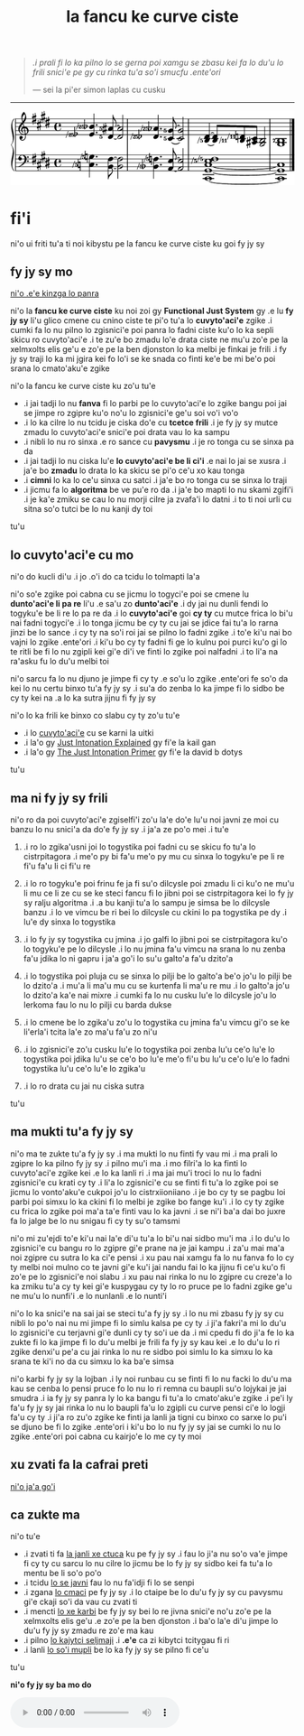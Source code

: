 ﻿---
title: la fancu ke curve ciste
---

> *.i prali fi lo ka pilno lo se gerna poi xamgu se zbasu kei fa lo du'u lo frili snici'e pe gy cu rinka tu'a so'i smucfu .ente'ori*
>
> — sei la pi'er simon laplas cu cusku

---

<img src="../assets/index/impression.png" alt=".i ti jvinu fy jy sy">

# fi'i

ni'o ui friti tu'a ti noi kibystu pe la fancu ke curve ciste ku goi fy jy sy

## fy jy sy mo

[ni'o .e'e kinzga lo panra](https://youtu.be/38I3cylJlW4)

ni'o la **fancu ke curve ciste** ku noi zoi gy **Functional Just System** gy .e lu **fy jy sy** li'u glico cmene cu cnino ciste te pi'o tu'a lo **cuvyto'aci'e** zgike
.i cumki fa lo nu pilno lo zgisnici'e poi panra lo fadni ciste ku'o lo ka sepli skicu ro cuvyto'aci'e
.i te zu'e bo zmadu lo'e drata ciste ne mu'u zo'e pe la xelmxolts elis ge'u e zo'e pe la ben djonston lo ka melbi je finkai je frili
.i fy jy sy traji lo ka mi jgira kei fo lo'i se ke snada co finti ke'e be mi be'o poi srana lo cmato'aku'e zgike

ni'o la fancu ke curve ciste ku zo'u tu'e

- .i jai tadji lo nu **fanva** fi lo parbi pe lo cuvyto'aci'e lo zgike bangu poi jai se jimpe ro zgipre ku'o no'u lo zgisnici'e ge'u soi vo'i vo'o
- .i lo ka cilre lo nu tcidu je ciska do'e cu **tcetce frili** .i je fy jy sy mutce zmadu lo cuvyto'aci'e snici'e poi drata vau lo ka sampu
- .i nibli lo nu ro sinxa .e ro sance cu **pavysmu** .i je ro tonga cu se sinxa pa da
- .i jai tadji lo nu ciska lu'e **lo cuvyto'aci'e be li ci'i** .e nai lo jai se xusra .i ja'e bo **zmadu** lo drata lo ka skicu se pi'o ce'u xo kau tonga
- .i **cimni** lo ka lo ce'u sinxa cu satci .i ja'e bo ro tonga cu se sinxa lo traji
- .i jicmu fa lo **algoritma** be ve pu'e ro da .i ja'e bo mapti lo nu skami zgifi'i .i je ka'e zmiku se cau lo nu morji cilre ja zvafa'i lo datni .i to ti noi urli cu sitna so'o tutci be lo nu kanji dy toi

tu'u

## lo cuvyto'aci'e cu mo

ni'o do kucli di'u .i jo .o'i do ca tcidu lo tolmapti la'a

ni'o so'e zgike poi cabna cu se jicmu lo togyci'e poi se cmene lu **dunto'aci'e li pa re** li'u .e sa'u zo **dunto'aci'e**
.i dy jai nu dunli fendi lo togyku'e be li re lo pa re da
.i lo **cuvyto'aci'e** goi **cy ty** cu mutce frica lo bi'u nai fadni togyci'e
.i lo tonga jicmu be cy ty cu jai se jdice fai tu'a lo rarna jinzi be lo sance
.i cy ty na so'i roi jai se pilno lo fadni zgike
.i to'e ki'u nai bo vajni lo zgike .ente'ori
.i ki'u bo cy ty fadni fi ge lo kulnu poi purci ku'o gi lo te ritli be fi lo nu zgipli kei gi'e di'i ve finti lo zgike poi nalfadni
.i to li'a na ra'asku fu lo du'u melbi toi

ni'o sarcu fa lo nu djuno je jimpe fi cy ty .e so'u lo zgike .ente'ori fe so'o da kei lo nu certu binxo tu'a fy jy sy
.i su'a do zenba lo ka jimpe fi lo sidbo be cy ty kei na .a lo ka sutra jijnu fi fy jy sy

ni'o lo ka frili ke binxo co slabu cy ty zo'u tu'e

- .i lo [cuvyto'aci'e](https://en.wikipedia.org/wiki/Just_intonation) cu se karni la uitki
- .i la'o gy [Just Intonation Explained](https://www.kylegann.com/tuning.html) gy fi'e la kail gan
- .i la'o gy [The Just Intonation Primer](http://www.dbdoty.com/Words/Primer1.html) gy fi'e la david b dotys

tu'u

## ma ni fy jy sy frili

ni'o ro da poi cuvyto'aci'e zgiselfi'i zo'u la'e do'e lu'u noi javni ze moi cu banzu lo nu snici'a da do'e fy jy sy
.i ja'a ze po'o mei
.i tu'e

1. .i ro lo zgika'usni joi lo togystika poi fadni cu se skicu fo tu'a lo cistrpitagora .i me'o py bi fa'u me'o py mu cu sinxa lo togyku'e pe li re fi'u fa'u li ci fi'u re

2. .i lo ro togyku'e poi frinu fe ja fi su'o dilcysle poi zmadu li ci ku'o ne mu'u li mu ce li ze cu se ke steci fancu fi lo jibni poi se cistrpitagora kei lo fy jy sy ralju algoritma .i .a bu kanji tu'a lo sampu je simsa be lo dilcysle banzu .i lo ve vimcu be ri bei lo dilcysle cu ckini lo pa togystika pe dy .i lu'e dy sinxa lo togystika

3. .i lo fy jy sy togystika cu jmina .i jo galfi lo jibni poi se cistrpitagora ku'o lo togyku'e pe lo dilcysle .i lo nu jmina fa'u vimcu na srana lo nu zenba fa'u jdika lo ni gapru i ja'a go'i lo su'u galto'a fa'u dzito'a

4. .i lo togystika poi pluja cu se sinxa lo pilji be lo galto'a be'o jo'u lo pilji be lo dzito'a .i mu'a li ma'u mu cu se kurtenfa li ma'u re mu .i lo galto'a jo'u lo dzito'a ka'e nai mixre .i cumki fa lo nu cusku lu'e lo dilcysle jo'u lo lerkoma fau lo nu lo pilji cu barda dukse

5. .i lo cmene be lo zgika'u zo'u lo togystika cu jmina fa'u vimcu gi'o se ke li'erla'i tcita la'e zo ma'u fa'u zo ni'u

6. .i lo zgisnici'e zo'u cusku lu'e lo togystika poi zenba lu'u ce'o lu'e lo togystika poi jdika lu'u se ce'o bo lu'e me'o fi'u bu lu'u ce'o lu'e lo fadni togystika lu'u ce'o lu'e lo zgika'u

7. .i lo ro drata cu jai nu ciska sutra

tu'u

## ma mukti tu'a fy jy sy

ni'o ma te zukte tu'a fy jy sy
.i ma mukti lo nu finti fy vau mi
.i ma prali lo zgipre lo ka pilno fy jy sy
.i pilno mu'i ma
.i mo filri'a lo ka finti lo cuvyto'aci'e zgike kei .e lo ka lanli ri
.i ma jai mu'i troci lo nu lo fadni zgisnici'e cu krati cy ty
.i li'a lo zgisnici'e cu se finti fi tu'a lo zgike poi se jicmu lo vonto'aku'e cukpoi jo'u lo cistrxiioniiano
.i je bo cy ty se pagbu loi parbi poi simxu lo ka ckini fi lo melbi je zgike bo fange ku'i
.i lo cy ty zgike cu frica lo zgike poi ma'a ta'e finti vau lo ka javni
.i se ni'i ba'a dai bo juxre fa lo jalge be lo nu snigau fi cy ty su'o tamsmi

ni'o mi zu'ejdi to'e ki'u nai la'e di'u tu'a lo bi'u nai sidbo mu'i ma
.i lo du'u lo zgisnici'e cu bangu ro lo zgipre gi'e prane na je jai kampu
.i za'u mai ma'a noi zgipre cu sutra lo ka ci'e pensi
.i xu pau nai xamgu fa lo nu fanva fo lo cy ty melbi noi mulno co te javni gi'e ku'i jai nandu fai lo ka jijnu fi ce'u ku'o fi zo'e pe lo zgisnici'e noi slabu
.i xu pau nai rinka lo nu lo zgipre cu creze'a lo ka zmiku tu'a cy ty kei gi'e kuspygau cy ty lo ro pruce pe lo fadni zgike ge'u ne mu'u lo nunfi'i .e lo nunlanli .e lo nunti'i

ni'o lo ka snici'e na sai jai se steci tu'a fy jy sy
.i lo nu mi zbasu fy jy sy cu nibli lo po'o nai nu mi jimpe fi lo simlu kalsa pe cy ty
.i ji'a fakri'a mi lo du'u lo zgisnici'e cu terjavni gi'e dunli cy ty so'i ue da
.i mi cpedu fi do ji'a fe lo ka zukte fi lo ka jimpe fi lo du'u melbi je frili fa fy jy sy kau kei .e lo du'u lo ri zgike denxi'u pe'a cu jai rinka lo nu re sidbo poi simlu lo ka simxu lo ka srana te ki'i no da cu simxu lo ka ba'e simsa

ni'o karbi fy jy sy la lojban
.i ly noi runbau cu se finti fi lo nu facki lo du'u ma kau se cenba lo pensi pruce fo lo nu lo ri remna cu baupli su'o lojykai je jai smudra
.i ia fy jy sy panra ly lo ka bangu fi tu'a lo cmato'aku'e zgike
.i pe'i ly fa'u fy jy sy jai rinka lo nu lo baupli fa'u lo zgipli cu curve pensi ci'e lo logji fa'u cy ty
.i ji'a ro zu'o zgike ke finti ja lanli ja tigni cu binxo co sarxe lo pu'i se djuno be fi lo zgike .ente'ori
i ki'u bo lo nu fy jy sy jai se cumki lo nu lo zgike .ente'ori poi cabna cu kairjo'e lo me cy ty moi

## xu zvati fa la cafrai preti

[ni'o ja'a go'i](faq.html)

## ca zukte ma

ni'o tu'e

- .i zvati ti fa [la janli xe ctuca](crash.html) ku pe fy jy sy .i fau lo ji'a nu so'o va'e jimpe fi cy ty cu sarcu lo nu cilre lo jicmu be lo fy jy sy sidbo kei fa tu'a lo mentu be li so'o po'o
- .i tcidu [lo se javni](rules.html) fau lo nu fa'idji fi lo se senpi
- .i zgana [lo cmaci](math.html) pe fy jy sy .i lo ctaipe be lo du'u fy jy sy cu pavysmu gi'e ckaji so'i da vau cu zvati ti
- .i mencti [lo xe karbi](compare.html) be fy jy sy bei lo re jivna snici'e no'u zo'e pe la xelmxolts elis ge'u .e zo'e pe la ben djonston .i ba'o la'e di'u jimpe lo du'u fy jy sy zmadu re zo'e ma kau
- .i pilno [lo kajytci seljmaji](calc.html) .i **.e'e** ca zi kibytci tcitygau fi ri
- .i lanli [lo so'i mupli](examples.html) be lo ka fy jy sy se pilno fi ce'u

tu'u

**ni'o fy jy sy ba mo do**

<audio controls><source src="../assets/index/impression.mp3" type="audio/mpeg"></audio>
